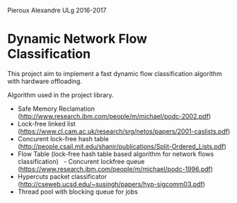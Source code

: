 Pieroux Alexandre ULg 2016-2017

Dynamic Network Flow Classification
===================================

This project aim to implement a fast dynamic flow classification algorithm with hardware offloading.

Algorithm used in the project library.
   - Safe Memory Reclamation        (http://www.research.ibm.com/people/m/michael/podc-2002.pdf) 
   - Lock-free linked list          (https://www.cl.cam.ac.uk/research/srg/netos/papers/2001-caslists.pdf)
   - Concurent lock-free hash table (http://people.csail.mit.edu/shanir/publications/Split-Ordered_Lists.pdf)
   - Flow Table                     (lock-free hash table based algorithm for network flows classification)
   - Concurent lockfree queue       (https://www.research.ibm.com/people/m/michael/podc-1996.pdf)
   - Hypercuts packet classificator (http://cseweb.ucsd.edu/~susingh/papers/hyp-sigcomm03.pdf)
   - Thread pool with blocking queue for jobs
